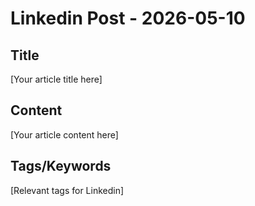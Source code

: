 # Linkedin Post - 2026-05-10

## Title
[Your article title here]

## Content
[Your article content here]

## Tags/Keywords
[Relevant tags for Linkedin]
